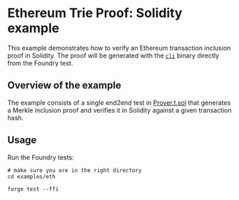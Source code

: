 # Ethereum Trie Proof: Solidity example

This example demonstrates how to verify an Ethereum transaction inclusion proof in Solidity.
The proof will be generated with the [`cli`](../../cli/) binary directly from the Foundry test.

## Overview of the example

The example consists of a single end2end test in [Prover.t.sol](./test/Prover.t.sol) that generates a Merkle
inclusion proof and verifies it in Solidity against a given transaction hash.

## Usage

Run the Foundry tests:

```shell
# make sure you are in the right directory
cd examples/eth

forge test --ffi
```
